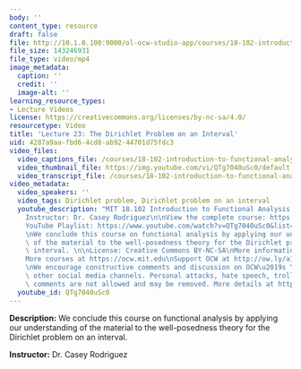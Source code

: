 ```yaml
---
body: ''
content_type: resource
draft: false
file: http://10.1.0.100:9000/ol-ocw-studio-app/courses/18-102-introduction-to-functional-analysis-spring-2021/18102-sp21-lecture-23_360p_16_9.mp4
file_size: 143246931
file_type: video/mp4
image_metadata:
  caption: ''
  credit: ''
  image-alt: ''
learning_resource_types:
- Lecture Videos
license: https://creativecommons.org/licenses/by-nc-sa/4.0/
resourcetype: Video
title: 'Lecture 23: The Dirichlet Problem on an Interval'
uid: 4287a9aa-fbd6-4cd8-ab92-44701d75fdc3
video_files:
  video_captions_file: /courses/18-102-introduction-to-functional-analysis-spring-2021/1KM1FhDX02zobM7FrKIcLDHNTOioiFV9W_transcript.webvtt
  video_thumbnail_file: https://img.youtube.com/vi/QTg7040uSc0/default.jpg
  video_transcript_file: /courses/18-102-introduction-to-functional-analysis-spring-2021/1KM1FhDX02zobM7FrKIcLDHNTOioiFV9W_transcript.pdf
video_metadata:
  video_speakers: ''
  video_tags: Dirichlet problem, Dirichlet problem on an interval
  youtube_description: "MIT 18.102 Introduction to Functional Analysis, Spring 2021\n\
    Instructor: Dr. Casey Rodriguez\n\nView the complete course: https://ocw.mit.edu/courses/18-102-introduction-to-functional-analysis-spring-2021/\n\
    YouTube Playlist: https://www.youtube.com/watch?v=QTg7040uSc0&list=PLUl4u3cNGP63micsJp_--fRAjZXPrQzW_&index=23\n\
    \nWe conclude this course on functional analysis by applying our understanding\
    \ of the material to the well-posedness theory for the Dirichlet problem on an\
    \ interval. \n\nLicense: Creative Commons BY-NC-SA\nMore information at https://ocw.mit.edu/terms\n\
    More courses at https://ocw.mit.edu\nSupport OCW at http://ow.ly/a1If50zVRlQ\n\
    \nWe encourage constructive comments and discussion on OCW\u2019s YouTube and\
    \ other social media channels. Personal attacks, hate speech, trolling, and inappropriate\
    \ comments are not allowed and may be removed. More details at https://ocw.mit.edu/comments."
  youtube_id: QTg7040uSc0
---
```

**Description:** We conclude this course on functional analysis by applying our understanding of the material to the well-posedness theory for the Dirichlet problem on an interval. 

**Instructor:** Dr. Casey Rodriguez